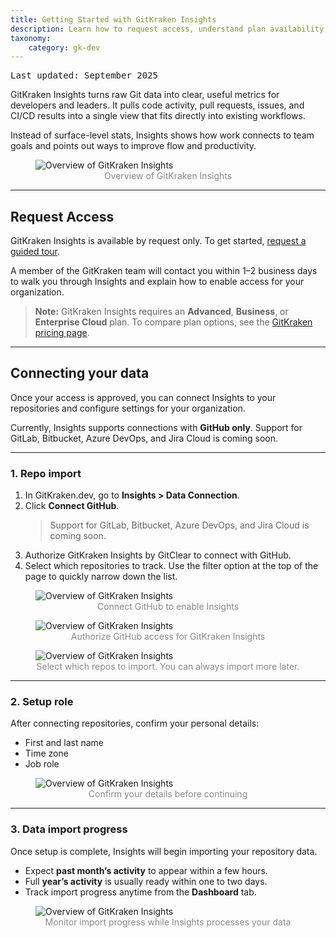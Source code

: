```yaml
---
title: Getting Started with GitKraken Insights
description: Learn how to request access, understand plan availability, and connect your data in GitKraken Insights.
taxonomy:
    category: gk-dev
---
```

<kbd>Last updated: September 2025</kbd>

GitKraken Insights turns raw Git data into clear, useful metrics for developers and leaders. It pulls code activity, pull requests, issues, and CI/CD results into a single view that fits directly into existing workflows.

Instead of surface-level stats, Insights shows how work connects to team goals and points out ways to improve flow and productivity.

<figure>
  <img src="/wp-content/uploads/insights-dashboard-oct-2025.png" srcset="/wp-content/uploads/insights-dashboard-oct-2025@2x.png" class="help-center-img img-bordered" alt="Overview of GitKraken Insights" />
  <figcaption style="text-align: center; color: #888">Overview of GitKraken Insights</figcaption>
</figure>

---

## Request Access

GitKraken Insights is available by request only. To get started, [request a guided tour](https://www.gitkraken.com/insights#form).  

A member of the GitKraken team will contact you within 1–2 business days to walk you through Insights and explain how to enable access for your organization.  

> **Note:** GitKraken Insights requires an **Advanced**, **Business**, or **Enterprise Cloud** plan. To compare plan options, see the [GitKraken pricing page](https://www.gitkraken.com/pricing).

---

## Connecting your data

Once your access is approved, you can connect Insights to your repositories and configure settings for your organization.  

Currently, Insights supports connections with **GitHub only**. Support for GitLab, Bitbucket, Azure DevOps, and Jira Cloud is coming soon. 

---

### 1. Repo import

1. In GitKraken.dev, go to **Insights > Data Connection**.  
2. Click **Connect GitHub**.  
   > Support for GitLab, Bitbucket, Azure DevOps, and Jira Cloud is coming soon.  
3. Authorize GitKraken Insights by GitClear to connect with GitHub.  
4. Select which repositories to track. Use the filter option at the top of the page to quickly narrow down the list.  

<figure>
  <img src="/wp-content/uploads/data-connection-oct-2025.png" srcset="/wp-content/uploads/data-connection-oct-2025@2x.png" class="help-center-img img-bordered" alt="Overview of GitKraken Insights" />
  <figcaption style="text-align: center; color: #888">Connect GitHub to enable Insights</figcaption>
</figure>

<figure>
  <img src="/wp-content/uploads/authorize-gitclear.png" srcset="/wp-content/uploads/authorize-gitclear@2x.png" class="help-center-img img-bordered" alt="Overview of GitKraken Insights" />
  <figcaption style="text-align: center; color: #888">Authorize GitHub access for GitKraken Insights</figcaption>
</figure>

<figure>
  <img src="/wp-content/uploads/import-repos.png" srcset="/wp-content/uploads/import-repos@2x.png" class="help-center-img img-bordered" alt="Overview of GitKraken Insights" />
  <figcaption style="text-align: center; color: #888">Select which repos to import. You can always import more later.</figcaption>
</figure>

---

### 2. Setup role

After connecting repositories, confirm your personal details:

- First and last name  
- Time zone  
- Job role  

<figure>
  <img src="/wp-content/uploads/set-role-oct-2025.png" srcset="/wp-content/uploads/set-role-oct-2025@2x.png" class="help-center-img img-bordered" alt="Overview of GitKraken Insights" />
  <figcaption style="text-align: center; color: #888">Confirm your details before continuing</figcaption>
</figure>


---

### 3. Data import progress

Once setup is complete, Insights will begin importing your repository data.  

- Expect **past month’s activity** to appear within a few hours.  
- Full **year’s activity** is usually ready within one to two days.  
- Track import progress anytime from the **Dashboard** tab.  

<figure>
  <img src="/wp-content/uploads/import-progress.png" srcset="/wp-content/uploads/import-progress@2x.png" class="help-center-img img-bordered" alt="Overview of GitKraken Insights" />
  <figcaption style="text-align: center; color: #888">Monitor import progress while Insights processes your data</figcaption>
</figure>
